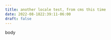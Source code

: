 ```yaml
---
title: another locale test, from cms this time
date: 2022-08-1822:39:11-06:00
draft: false
---
```

body